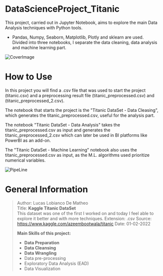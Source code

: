 # DataScienceProject_Titanic
This project, carried out in Jupyter Notebook, aims to explore the main Data Analysis techniques with Python tools. 
- Pandas, Numpy, Seaborn, Matplotlib, Plotly and sklearn are used.
Divided into three notebooks, I separate the data cleaning, data analysis and machine learning part.

![CoverImage](https://user-images.githubusercontent.com/10830272/155903635-a10f1670-110e-4b8f-b239-951bda14e98c.png)

# How to Use
In this project you will find a .csv file that was used to start the project (titanic.csv) and a preprocessing result file (titanic_preprocessed.csv) and (titanic_preprocessed_2.csv).

The notebook that starts the project is the "Titanic DataSet - Data Cleasing", which generates the titanic_preprocessed.csv, useful for the analysis part.

The notebook "Titanic DataSet - Data Analysis" takes the titanic_preprocessed.csv as input and generates the titanic_preprocessed_2.csv which can later be used in BI platforms like PowerBI as an add-on.

The "Titanic DataSet - Machine Learning" notebook also uses the titanic_preprocessed.csv as input, as the M.L. algorithms used prioritize numerical variables.

![PipeLine](https://user-images.githubusercontent.com/10830272/156050731-11978e9a-6c36-47fa-bb6e-f409dcd2fb39.png)

# General Information
>Author: Lucas Lobianco De Matheo  
>Title: **Kaggle Titanic DataSet**  
>This dataset was one of the first I worked on and today I feel able to explore it better and with more techniques.
>Extension: .csv
>Source: https://www.kaggle.com/azeembootwala/titanic
>Date: 01-02-2022
>
> **Main Skills of this project:** 
> - **Data Preparation**
> - **Data Cleansing**  
> - **Data Wrangling**  
> - Data pre-processing
> - Exploratory Data Analysis (EAD)
> - Data Visualization
> 



